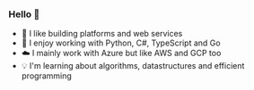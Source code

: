 ### Hello 👋

- 🌱 I like building platforms and web services
- 💬 I enjoy working with Python, C#, TypeScript and Go
- ☁️ I mainly work with Azure but like AWS and GCP too
- 💡 I'm learning about algorithms, datastructures and efficient programming
